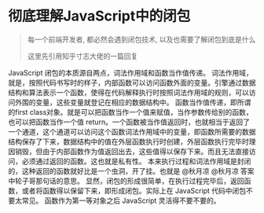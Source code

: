 # 彻底理解JavaScript中的闭包

> 每一个前端开发者, 都必然会遇到闭包技术, 以及也需要了解闭包到底是什么
>
> 这里先引用知乎寸志大佬的一篇回复
>
> [闭包]: https://www.zhihu.com/question/34210214/answer/93590294
>
> 

JavaScript 闭包的本质源自两点，词法作用域和函数当作值传递。
词法作用域，就是，按照代码书写时的样子，内部函数可以访问函数外面的变量。引擎通过数据结构和算法表示一个函数，使得在代码解释执行时按照词法作用域的规则，可以访问外围的变量，这些变量就登记在相应的数据结构中。
函数当作值传递，即所谓的first class对象。就是可以把函数当作一个值来赋值，当作参数传给别的函数，也可以把函数当作一个值 return。一个函数被当作值返回时，也就相当于返回了一个通道，这个通道可以访问这个函数词法作用域中的变量，即函数所需要的数据结构保存了下来，数据结构中的值在外层函数执行时创建，外层函数执行完毕时理因销毁，但由于内部函数作为值返回出去，这些值得以保存下来。而且无法直接访问，必须通过返回的函数。这也就是私有性。
本来执行过程和词法作用域是封闭的，这种返回的函数就好比是一个虫洞，开了挂。也就是 @秋月凉
@秋月凉
答案中轮子哥那句话的意思。
显然，闭包的形成很简单，在执行过程完毕后，返回函数，或者将函数得以保留下来，即形成闭包。实际上在 JavaScript 代码中闭包不要太常见。
函数作为第一等对象之后 JavaScript 灵活得不要不要的。